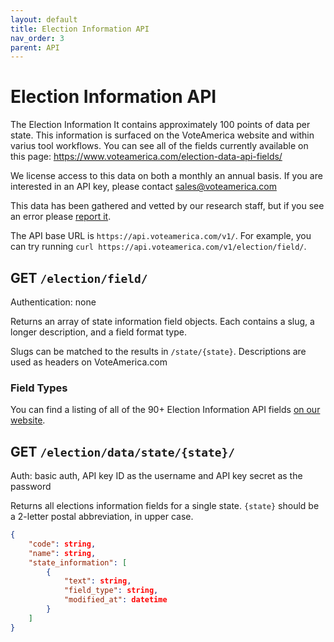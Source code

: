 ```yaml
---
layout: default
title: Election Information API
nav_order: 3
parent: API
---
```


# Election Information API

The Election Information It contains approximately 100 points of data per state.  This information is surfaced on the VoteAmerica website and within varius tool workflows. You can see all of the fields currently available on this page: https://www.voteamerica.com/election-data-api-fields/

We license access to this data on both a monthly an annual basis. If you are interested in an API key, please contact sales@voteamerica.com

This data has been gathered and vetted by our research staff, but if you see an error please [report it](https://www.voteamerica.com/report-incorrect-info/).

The API base URL is `https://api.voteamerica.com/v1/`. For example, you can try running `curl https://api.voteamerica.com/v1/election/field/`.


## GET `/election/field/`

Authentication: none

Returns an array of state information field objects. Each contains a slug, a longer description, and a field format type.

Slugs can be matched to the results in `/state/{state}`. Descriptions are used as headers on VoteAmerica.com

### Field Types

You can find a listing of all of the 90+ Election Information API fields [on our website](https://www.voteamerica.com/election-data-api-fields/).

## GET `/election/data/state/{state}/`

Auth: basic auth, API key ID as the username and API key secret as the password

Returns all elections information fields for a single state. `{state}` should be a 2-letter postal abbreviation, in upper case.

```json
{
    "code": string,
    "name": string,
    "state_information": [
        {
            "text": string,
            "field_type": string,
            "modified_at": datetime
        }
    ]
}
```
